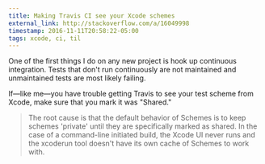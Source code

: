 ```yaml
---
title: Making Travis CI see your Xcode schemes
external_link: http://stackoverflow.com/a/16049998
timestamp: 2016-11-11T20:58:22-05:00
tags: xcode, ci, til
---
```


One of the first things I do on any new project is hook up continuous
integration. Tests that don't run continuously are not maintained and
unmaintained tests are most likely failing.

If—like me—you have trouble getting Travis to see your test scheme from Xcode,
make sure that you mark it was "Shared."

> The root cause is that the default behavior of Schemes is to keep schemes
> 'private' until they are specifically marked as shared. In the case of a
> command-line initiated build, the Xcode UI never runs and the xcoderun tool
> doesn't have its own cache of Schemes to work with. 
